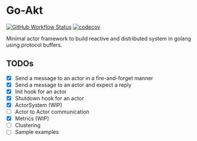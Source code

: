 # Go-Akt
[![GitHub Workflow Status](https://img.shields.io/github/workflow/status/tochemey/goakt/build)](https://github.com/Tochemey/goakt/actions/workflows/build.yml)
[![codecov](https://codecov.io/gh/Tochemey/goakt/branch/main/graph/badge.svg?token=J0p9MzwSRH)](https://codecov.io/gh/Tochemey/goakt)

Minimal actor framework to build reactive and distributed system in golang using protocol buffers.

## TODOs

- [x] Send a message to an actor in a fire-and-forget manner
- [x] Send a message to an actor and expect a reply
- [x] Init hook for an actor
- [x] Shutdown hook for an actor
- [x] ActorSystem (WIP)
- [ ] Actor to Actor communication
- [x] Metrics (WIP)
- [ ] Clustering
- [ ] Sample examples
